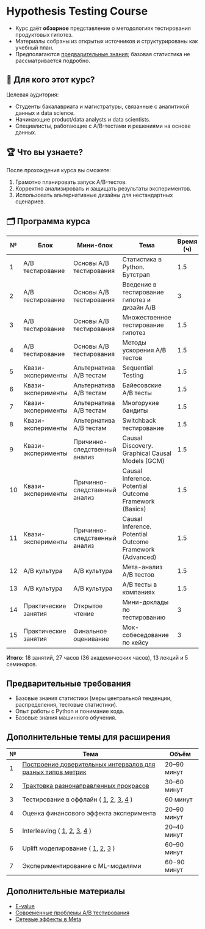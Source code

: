# Hypothesis Testing Course

- Курс даёт **обзорное** представление о методологиях тестирования продуктовых гипотез.
- Материалы собраны из открытых источников и структурированы как учебный план.
- Предполагаются [предварительные знания](#предварительные-требования); базовая статистика не рассматривается подробно.

## 🎯 Для кого этот курс?
Целевая аудитория:
- Студенты бакалавриата и магистратуры, связанные с аналитикой данных и data science.
- Начинающие product/data analysts и data scientists.
- Специалисты, работающие с A/B-тестами и решениями на основе данных.

## 🏆 Что вы узнаете?
После прохождения курса вы сможете:
1. Грамотно планировать запуск A/B-тестов.
2. Корректно анализировать и защищать результаты экспериментов.
3. Использовать альтернативные дизайны для нестандартных сценариев.

## 🗂️ Программа курса
| № | Блок | Мини-блок | Тема | Время (ч) | Формат |
|---|---|---|---|---|---|
| 1 | A/B тестирование | Основы A/B тестирования | Статистика в Python. Бутстрап | 1.5 | Лекция |
| 2 | A/B тестирование | Основы A/B тестирования | Введение в тестирование гипотез и дизайн A/B | 3 | Лекция + семинар |
| 3 | A/B тестирование | Основы A/B тестирования | Множественное тестирование гипотез | 1.5 | Лекция |
| 4 | A/B тестирование | Основы A/B тестирования | Методы ускорения A/B тестов | 1.5 | Лекция |
| 5 | Квази-эксперименты | Альтернатива A/B тестам | Sequential Testing | 1.5 | Лекция |
| 6 | Квази-эксперименты | Альтернатива A/B тестам | Байесовские A/B тесты | 1.5 | Лекция |
| 7 | Квази-эксперименты | Альтернатива A/B тестам | Многорукие бандиты | 1.5 | Лекция |
| 8 | Квази-эксперименты | Альтернатива A/B тестам | Switchback тестирование | 1.5 | Лекция |
| 9 | Квази-эксперименты | Причинно-следственный анализ | Causal Discovery. Graphical Causal Models (GCM) | 1.5 | Лекция |
|10 | Квази-эксперименты | Причинно-следственный анализ | Causal Inference. Potential Outcome Framework (Basics) | 1.5 | Лекция |
|11 | Квази-эксперименты | Причинно-следственный анализ | Causal Inference. Potential Outcome Framework (Advanced) | 1.5 | Лекция |
|12 | A/B культура | A/B культура | Мета-анализ A/B тестов | 1.5 | Лекция |
|13 | A/B культура | A/B культура | A/B тесты в компаниях | 1.5 | Лекция |
|14 | Практические занятия | Открытое чтение | Мини-доклады по тестированию | 3 | Воркшоп |
|15 | Практические занятия | Финальное оценивание | Мок-собеседование по кейсу | 3 | Зачёт / экзамен |

**Итого:** 18 занятий, 27 часов (36 академических часов), 13 лекций и 5 семинаров.

## Предварительные требования
- Базовые знания статистики (меры центральной тенденции, распределения, тестовые статистики).
- Опыт работы с Python и понимание кода.
- Базовые знания машинного обучения.

## Дополнительные темы для расширения
| № | Тема | Объём |
|---|---|---|
| 1 | [Построение доверительных интервалов для разных типов метрик](https://github.com/dakhakimova/YSDA_ABweek/tree/main) | 20–90 минут |
| 2 | [Трактовка разнонаправленных прокрасов](https://arxiv.org/pdf/2402.11609) | 30–60 минут |
| 3 | Тестирование в оффлайн ( [1](https://habr.com/ru/companies/ru_mts/articles/648063/), [2](https://www.youtube.com/watch?v=OZ1Ywpm4kIY), [3](https://www.youtube.com/watch?v=jC20dtKoUGU&t=1811s), [4](https://www.amazon.science/blog/a-first-of-its-kind-experiment-to-measure-the-impact-of-out-of-home-advertising) ) | 60 минут |
| 4 | Оценка финансового эффекта эксперимента | 20–90 минут |
| 5 | Interleaving ( [1](https://lms.matemarketing.ru/content/talk/617), [2](https://airbnb.tech/data/beyond-a-b-test-speeding-up-airbnb-search-ranking-experimentation-through-interleaving/), [3](https://sease.io/2020/05/online-testing-for-learning-to-rank-interleaving.html), [4](https://eprints.gla.ac.uk/108076/1/108076.pdf) ) | 20–40 минут |
| 6 | Uplift моделирование ( [1](https://habr.com/ru/companies/ru_mts/articles/485980/), [2](https://habr.com/ru/companies/glowbyte/articles/686398/), [3](https://causalml.readthedocs.io/en/latest/methodology.html#tree-based-algorithms) ) | 60–90 минут |
| 7 | Экспериментирование с ML-моделями | 60-90 минут |

## Дополнительные материалы
- [E-value](https://arxiv.org/pdf/2410.23614)
- [Современные проблемы A/B тестирования](https://arxiv.org/pdf/2212.11366)
- [Сетевые эффекты в Meta](https://medium.com/@AnalyticsAtMeta/how-meta-tests-products-with-strong-network-effects-96003a056c2c)
